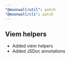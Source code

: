 ```yaml
---
"@moonwall/util": patch
"@moonwall/cli": patch
---
```


## Viem helpers

- Added viem helpers
- Added JSDoc annotations
